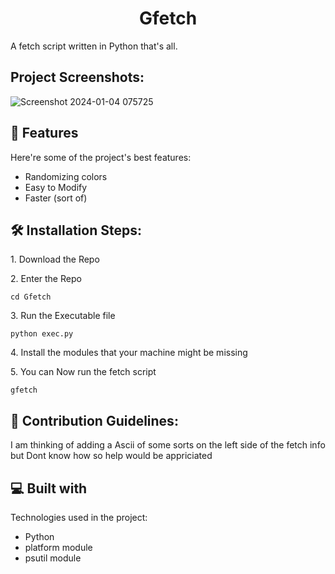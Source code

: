 <h1 align="center" id="title">Gfetch</h1>

<p id="description">A fetch script written in Python that's all.</p>

<h2>Project Screenshots:</h2>

![Screenshot 2024-01-04 075725](https://github.com/tanaybhomia/GFetch/assets/71910027/0e2f06ca-b959-4a3b-84b3-a558d0865bbc)

  
  
<h2>🧐 Features</h2>

Here're some of the project's best features:

*   Randomizing colors
*   Easy to Modify
*   Faster (sort of)

<h2>🛠️ Installation Steps:</h2>

<p>1. Download the Repo</p>

<p>2. Enter the Repo</p>

```
cd Gfetch
```

<p>3. Run the Executable file</p>

```
python exec.py 
```

<p>4. Install the modules that your machine might be missing</p>

<p>5. You can Now run the fetch script</p>

```
gfetch
```

<h2>🍰 Contribution Guidelines:</h2>

I am thinking of adding a Ascii of some sorts on the left side of the fetch info but Dont know how so help would be appriciated

  
  
<h2>💻 Built with</h2>

Technologies used in the project:

*   Python
*   platform module
*   psutil module
